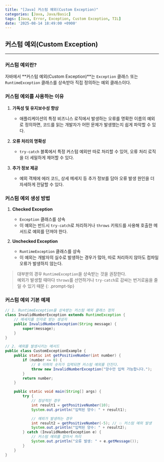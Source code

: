 ```yaml
---
title: "[Java] 커스텀 예외(Custom Exception)"
categories: [Java, Java/Basic]
tags: [Java, Error, Exception, Custom Exception, TIL]
date: '2025-08-14 18:49:00 +0900'
---
```


## 커스텀 예외(Custom Exception)

---

### 커스텀 예외란?

자바에서 **커스텀 예외(Custom Exception)**는 `Exception` 클래스 또는 `RuntimeException` 클래스를 상속받아 직접 정의하는 예외 클래스이다.

### 커스텀 예외를 사용하는 이유

1. **가독성 및 유지보수성 향상**
   - 애플리케이션의 특정 비즈니스 로직에서 발생하는 오류를 명확한 이름의 예외로 정의하면, 코드를 읽는 개발자가 어떤 문제가 발생했는지 쉽게 파악할 수 있다.

2. **오류 처리의 명확성**
   - `try-catch` 블록에서 특정 커스텀 예외만 따로 처리할 수 있어, 오류 처리 로직을 더 세밀하게 제어할 수 있다.

3. **추가 정보 제공**
   - 예외 객체에 에러 코드, 상세 메세지 등 추가 정보를 담아 오류 발생 원인을 더 자세하게 전달할 수 있다.

### 커스텀 예외 생성 방법

1. **Checked Exception**
   - `Exception` 클래스를 상속
   - 이 예외는 반드시 `try-catch`로 처리하거나 `throws` 키워드를 사용해 호출한 메서드로 예외를 던져야 한다.

2. **Unchecked Exception**
   - `RuntimeException` 클래스를 상속
   - 이 예외는 개발자의 실수로 발생하는 경우가 많아, 따로 처리하지 않아도 컴파일 오류가 발생하지 않는다.

> 대부분의 경우 `RuntimeException`을 상속받는 것을 권장한다.\
> 예외가 발생할 때마다 `throws`를 선언하거나 `try-catch`로 감싸는 번거로움을 줄일 수 있기 때문
{: .prompt-tip}

### 커스텀 예외 기본 예제

```java
// 1. RuntimeException을 상속받는 커스텀 예외 클래스 정의
class InvalidNumberException extends RuntimeException {
    // 메세지를 인자로 받는 생성자
    public InvalidNumberException(String message) {
        super(message);
    }
}

// 2. 예외를 발생시키는 메서드
public class CustomExceptionExample {
    public static int getPositiveNumber(int number) {
        if (number <= 0) {
            // 0 이하의 숫자가 입력되면 커스텀 예외를 던진다.
            throw new InvalidNumberException("양수만 입력 가능합니다.");
        }
        return number;
    }

    public static void main(String[] args) {
        try {
            // 정상적인 경우
            int result1 = getPositiveNumber(10);
            System.out.println("입력된 양수: " + result1);

            // 예외가 발생하는 경우
            int result2 = getPositiveNumber(-5); // 💥 커스텀 예외 발생
            System.out.println("입력된 양수: " + result2);
        } catch (InvalidNumberException e) {
            // 커스텀 예외를 잡아서 처리
            System.out.println("오류 발생: " + e.getMessage());
        }
    }
}
```
